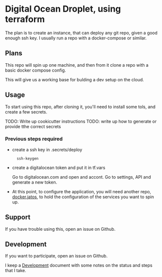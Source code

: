 # Digital Ocean Droplet, using terraform

The plan is to create an instance, that can deploy any git repo,
given a good enough ssh key.
I usually run a repo with a docker-compose or similar.

## Plans

This repo will spin up one machine, and then
from it clone a repo with a basic docker compose config.

This will give us a working base for bulding a dev setup on the cloud.

## Usage

To start using this repo, after cloning it, you'll need to install some tols, and create a few secrets.

TODO: Write up cookicutter instructions
TODO: write up how to generate or provide tthe correct secrets

### Previous steps required

- create a ssh key in .secrets/deploy

        ssh-keygen 

- create a digitalocean token and put it in tf.vars

    Go to digitalocean.com and open and accont. Go to settings, API and generate a new token.

- At this point, to configure the application, you will need another repo, [docker.jatos](github.com/juanantoniofm/docker.jatos), to hold the configuration of the services you want to spin up.

## Support

If you have trouble using this, open an issue on Github.

## Development

If you want to participate, open an issue on Github.

I keep a [Development](docs/Development.md) document with some notes on the status and steps that I take.
